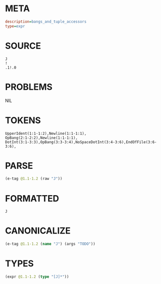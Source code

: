 # META
~~~ini
description=bangs_and_tuple_accessors
type=expr
~~~
# SOURCE
~~~roc
J
!
.1!.0
~~~
# PROBLEMS
NIL
# TOKENS
~~~zig
UpperIdent(1:1-1:2),Newline(1:1-1:1),
OpBang(2:1-2:2),Newline(1:1-1:1),
DotInt(3:1-3:3),OpBang(3:3-3:4),NoSpaceDotInt(3:4-3:6),EndOfFile(3:6-3:6),
~~~
# PARSE
~~~clojure
(e-tag @1.1-1.2 (raw "J"))
~~~
# FORMATTED
~~~roc
J
~~~
# CANONICALIZE
~~~clojure
(e-tag @1.1-1.2 (name "J") (args "TODO"))
~~~
# TYPES
~~~clojure
(expr @1.1-1.2 (type "[J]*"))
~~~
